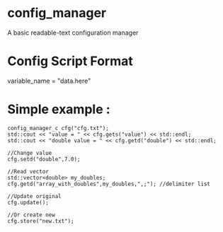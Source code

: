# config_manager
A basic readable-text configuration manager

# Config Script Format 
variable_name = "data.here"

# Simple example :
    config_manager_c cfg("cfg.txt");
    std::cout << "value = " << cfg.gets("value") << std::endl;
    std::cout << "double value = " << cfg.getd("double") << std::endl;
     
    //Change value
    cfg.setd("double",7.0);
    
    //Read vector
    std::vector<double> my_doubles;
    cfg.getd("array_with_doubles",my_doubles,",;"); //delimiter list
    
    //Update original
    cfg.update();
    
    //Or create new
    cfg.store("new.txt");
    
    
